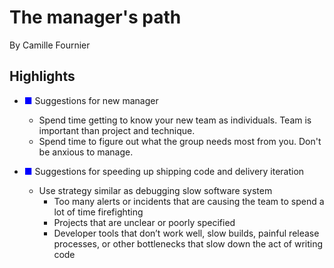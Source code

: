 # The manager's path

By Camille Fournier

## Highlights

- <span style="color:#0000FF">&#9632;</span> Suggestions for new manager
   + Spend time getting to know your new team as individuals.  Team is important than project and technique.
   + Spend time to figure out what the group needs most from you.  Don't be anxious to manage.

- <span style="color:#0000FF">&#9632;</span> Suggestions for speeding up shipping code and delivery iteration
   + Use strategy similar as debugging slow software system
       * Too many alerts or incidents that are causing the team to spend a lot of time firefighting
       * Projects that are unclear or poorly specified
       * Developer tools that don’t work well, slow builds, painful release processes, or other bottlenecks that slow down the act of writing code




